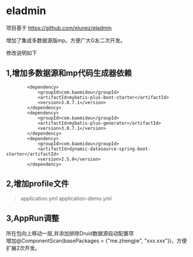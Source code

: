 # eladmin

项目基于 https://github.com/elunez/eladmin

增加了集成多数据源版mp。方便广大G友二次开发。

修改说明如下

## 1,增加多数据源和mp代码生成器依赖
```
        <dependency>
            <groupId>com.baomidou</groupId>
            <artifactId>mybatis-plus-boot-starter</artifactId>
            <version>3.0.7.1</version>
        </dependency>
        <dependency>
            <groupId>com.baomidou</groupId>
            <artifactId>mybatis-plus-generator</artifactId>
            <version>3.0.7.1</version>
        </dependency>
        <dependency>
            <groupId>com.baomidou</groupId>
            <artifactId>dynamic-datasource-spring-boot-starter</artifactId>
            <version>2.5.0</version>
        </dependency>
```
## 2,增加profile文件  
> application.yml
> application-demo.yml
## 3,AppRun调整  
  所在包向上移动一层,并添加排除Druid数据源自动配置项    
  增加@ComponentScan(basePackages = {"me.zhengjie",    "xxx.xxx"})，方便扩展2次开发。
